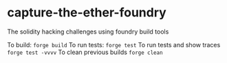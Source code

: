 # capture-the-ether-foundry
The solidity hacking challenges using foundry build tools

To build:                     `forge build`
To run tests:                 `forge test`
To run tests and show traces  `forge test -vvvv`
To clean previous builds           `forge clean`
